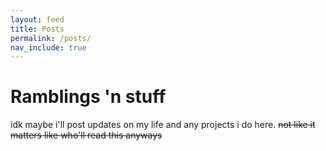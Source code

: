 ```yaml
---
layout: feed
title: Posts
permalink: /posts/
nav_include: true
---
```

# Ramblings 'n stuff
idk maybe i'll post updates on my life and any projects i do here. ~~not like it matters like who'll read this anyways~~